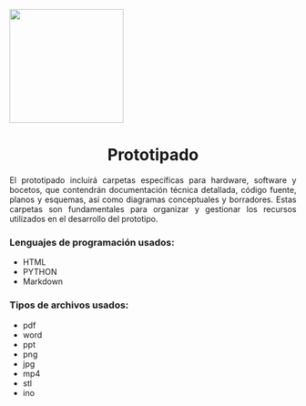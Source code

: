 <p align="left">
  <img src="https://semanadelcannabis.cayetano.edu.pe/assets/img/logo-upch.png" width="200">
  <h1 align="center">Prototipado</h1>
</p>
<p align="justify">
  El prototipado incluirá carpetas específicas para hardware, software y bocetos, que contendrán documentación técnica detallada, código fuente, planos y esquemas, así como diagramas conceptuales y borradores. Estas carpetas son fundamentales para organizar y gestionar los recursos utilizados en el desarrollo del prototipo. 

</p>

### Lenguajes de programación usados:
- HTML
- PYTHON
- Markdown
### Tipos de archivos usados:
- pdf
- word
- ppt
- png
- jpg
- mp4
- stl
- ino
  
